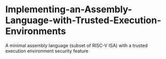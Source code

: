 # Implementing-an-Assembly-Language-with-Trusted-Execution-Environments
A minimal assembly language (subset of RISC-V ISA) with a trusted execution environment security feature
